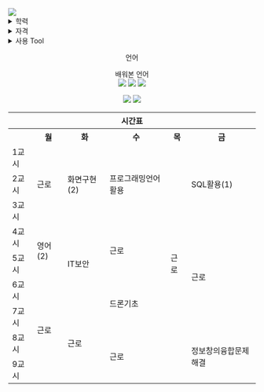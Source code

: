 
<!--
1. soft
2. rounded
3. cylinder
### Hi there 👋
-->

<!--        <img src="https://capsule-render.vercel.app/api?type={원하는 타입}&옵션1={옵션}&···&옵션n={옵션}        -->
<img src="https://capsule-render.vercel.app/api?type=transparent&fontColor=bd7eff&text=JinYong's%20WorkSpace&height=150&fontSize=70">

<details>
  <summary>학력</summary>
  前 경기기계공업고등학교 (GGMT) 하이텍융합기계과 졸업
  <br> KBU 소프트웨어융합과 코딩전공 23학번 재학중
</details>
<details>
    <summary>자격</summary>

  |취득년월일|자격증|발령청|
  |------|---|---|
  |2021.12.24|컴퓨터응용선반기능사|한국인력산업공단|
  |2022.04.15|3D프린터운용기능사|한국인력산업공단|
  |2022.06.24|컴퓨터응용밀링기능사|한국인력산업공단|
  |2022.07.22|전기기능사|한국인력산업공단|

</details>
<details>
    <summary>사용 Tool</summary>
<img width="100" height="100" src="https://img.icons8.com/color/100/solidworks.png" alt="solidworks"/>
<img alt="Static Badge" src="https://img.shields.io/badge/-Autodesk%20Inventor%20Pro-D9AE06%3Fstyle%3Dflat-square">

</details>

<p align="center">
    언어
</p>


<p align="center">
    배워본 언어
  <br>
    <img src="https://img.shields.io/badge/HTML5-E34F26?style=for-the-badge&logo=HTML5&logoColor=white"/>
    <img src="https://img.shields.io/badge/JavaScript-F7DF1E?style=for-the-badge&logo=JavaScript&logoColor=white"/>
    <img src="https://img.shields.io/badge/C++-00599C?style=for-the-badge&logo=C++&logoColor=white"/>
</p>


<div align="center">
    
<img src="https://github-readme-stats.vercel.app/api?username=MDR-Evan&show_icons=true">
<img src="https://github-readme-stats.vercel.app/api/top-langs/?username=MDR-Evan&layout=compact">
    
</div>



<table>
        <tr>
            <th colspan="6">시간표</th>
        </tr>
        <tr>
            <th></th>
            <th>월</th>
            <th>화</th>
            <th>수</th>
            <th>목</th>
            <th>금</th>
        </tr>
        <tr>
            <td>1교시</td>
            <td rowspan="3">근로</td>
            <td rowspan="3">화면구현(2)</td>
            <td rowspan="3">프로그래밍언어활용</td>
            <td rowspan="9">근로</td>
            <td rowspan="3">SQL활용(1)</td>
        </tr>
        <tr>
            <td>2교시</td>
        </tr>
        <tr>
            <td>3교시</td>
        </tr>
        <tr>
            <td>4교시</td>
            <td rowspan="2">영어(2)</td>
            <td rowspan="3">IT보안</td>
            <td rowspan="2">근로</td>
            <td rowspan="4">근로</td>
        </tr>
        <tr>
            <td>5교시</td>
        </tr>
        <tr>
            <td>6교시</td>
            <td rowspan="4">근로</td>
            <td rowspan="2">드론기초</td>
        </tr>
        <tr>
            <td>7교시</td>
            <td rowspan="3">근로</td>
        </tr>
        <tr>
            <td>8교시</td>
            <td rowspan="2">근로</td>
            <td rowspan="2">정보창의융합문제해결</td>
        </tr>
        <tr>
            <td>9교시</td>
        </tr>
    </table>

